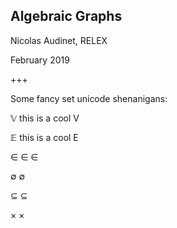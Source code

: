 ## Algebraic Graphs

Nicolas Audinet, RELEX

February 2019

+++

Some fancy set unicode shenanigans:

&#120141; this is a cool V

&#120124; this is a cool E

&#8712;
&#x2208;
∈

∅
&#x2205;

⊆
&#x2286;

×
&#x00d7;
